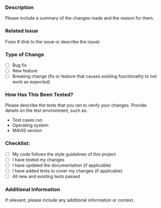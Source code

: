 ### Description
Please include a summary of the changes made and the reason for them.

### Related Issue
Fixes # (link to the issue or describe the issue)

### Type of Change
- [ ] Bug fix
- [ ] New feature
- [ ] Breaking change (fix or feature that causes existing functionality to not work as expected)

### How Has This Been Tested?
Please describe the tests that you ran to verify your changes. Provide details on the test environment, such as:

- Test cases run
- Operating system
- MAVIS version

### Checklist:
- [ ] My code follows the style guidelines of this project
- [ ] I have tested my changes
- [ ] I have updated the documentation (if applicable)
- [ ] I have added tests to cover my changes (if applicable)
- [ ] All new and existing tests passed

### Additional Information
If relevant, please include any additional information or context.
